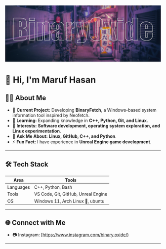 
![Alt text](234.png)

# 👋 Hi, I'm Maruf Hasan  

## 🧑‍💻 About Me
- 🔭 **Current Project:** Developing **BinaryFetch**, a Windows-based system information tool inspired by Neofetch.  
- 🌱 **Learning:** Expanding knowledge in **C++, Python, Git, and Linux**.  
- 🔦 **Interests:** **Software development, operating system exploration, and Linux experimentation**.  
- 💬 **Ask Me About:** **Linux, GitHub, C++, and Python**.  
- ⚡ **Fun Fact:** I have experience in **Unreal Engine game development**.

---

## 🛠 Tech Stack
| Area       | Tools |
|------------|-----------------------------|
| Languages  | C++, Python, Bash |
| Tools      | VS Code, Git, GitHub, Unreal Engine |
| OS         | Windows 11, Arch Linux 🐧, ubuntu |
 





---

<!-- ## 📊 GitHub Stats
![GitHub stats](https://github-readme-stats.vercel.app/api?username=MarufHasan&show_icons=true&theme=radical)  

![Top Langs](https://github-readme-stats.vercel.app/api/top-langs/?username=MarufHasan&layout=compact&theme=radical)  

![Streak Stats](https://github-readme-streak-stats.herokuapp.com/?user=MarufHasan&theme=radical)  

--- -->

## 🌐 Connect with Me
<!-- - 🐦 Twitter: [@yourhandle](https://twitter.com/) -->
- 📷 Instagram: [https://www.instagram.com/binary.oxide/)  
<!-- 💻 Project: [BinaryFetch](https://github.com/MarufHasan/BinaryFetch) -->  

---

<!-- ✨ *If you like my work, give a ⭐ to my repos!*  -->
